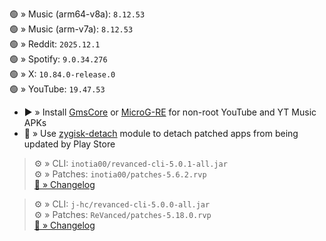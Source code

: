 🟢 » Music (arm64-v8a): `8.12.53`  
🟢 » Music (arm-v7a): `8.12.53`  
🟢 » Reddit: `2025.12.1`  
🟢 » Spotify: `9.0.34.276`  
🟢 » X: `10.84.0-release.0`  
🟢 » YouTube: `19.47.53`  

- ▶️ » Install [GmsCore](https://github.com/ReVanced/GmsCore/releases) or [MicroG-RE](https://github.com/WSTxda/MicroG-RE/releases) for non-root YouTube and YT Music APKs  
- 🛑 » Use [zygisk-detach](https://github.com/j-hc/zygisk-detach) module to detach patched apps from being updated by Play Store
  
> ⚙️ » CLI: `inotia00/revanced-cli-5.0.1-all.jar`  
> ⚙️ » Patches: `inotia00/patches-5.6.2.rvp`  
[🔗 » Changelog](https://github.com/inotia00/revanced-patches/releases/tag/v5.6.2)

> ⚙️ » CLI: `j-hc/revanced-cli-5.0.0-all.jar`  
> ⚙️ » Patches: `ReVanced/patches-5.18.0.rvp`  
[🔗 » Changelog](https://github.com/ReVanced/revanced-patches/releases/tag/v5.18.0)  
